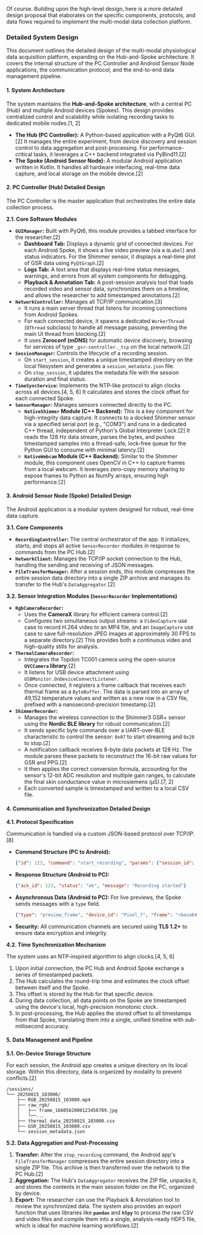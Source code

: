 Of course. Building upon the high-level design, here is a more detailed design proposal that elaborates on the specific components, protocols, and data flows required to implement the multi-modal data collection platform.

### Detailed System Design

This document outlines the detailed design of the multi-modal physiological data acquisition platform, expanding on the Hub-and-Spoke architecture. It covers the internal structure of the PC Controller and Android Sensor Node applications, the communication protocol, and the end-to-end data management pipeline.

#### 1\. System Architecture

The system maintains the **Hub-and-Spoke architecture**, with a central PC (Hub) and multiple Android devices (Spokes). This design provides centralized control and scalability while isolating recording tasks to dedicated mobile nodes.[1, 2]

  * **The Hub (PC Controller):** A Python-based application with a PyQt6 GUI.[2] It manages the entire experiment, from device discovery and session control to data aggregation and post-processing. For performance-critical tasks, it leverages a C++ backend integrated via PyBind11.[2]
  * **The Spoke (Android Sensor Node):** A modular Android application written in Kotlin. It handles all hardware interfacing, real-time data capture, and local storage on the mobile device.[2]

#### 2\. PC Controller (Hub) Detailed Design

The PC Controller is the master application that orchestrates the entire data collection process.

**2.1. Core Software Modules**

  * **`GUIManager`:** Built with PyQt6, this module provides a tabbed interface for the researcher.[2]
      * **Dashboard Tab:** Displays a dynamic grid of connected devices. For each Android Spoke, it shows a live video preview (via a `QLabel`) and status indicators. For the Shimmer sensor, it displays a real-time plot of GSR data using `PyQtGraph`.[2]
      * **Logs Tab:** A text area that displays real-time status messages, warnings, and errors from all system components for debugging.
      * **Playback & Annotation Tab:** A post-session analysis tool that loads recorded video and sensor data, synchronizes them on a timeline, and allows the researcher to add timestamped annotations.[2]
  * **`NetworkController`:** Manages all TCP/IP communication.[3]
      * It runs a main server thread that listens for incoming connections from Android Spokes.
      * For each connected device, it spawns a dedicated `WorkerThread` (`QThread` subclass) to handle all message passing, preventing the main UI thread from blocking.[2]
      * It uses **Zeroconf (mDNS)** for automatic device discovery, browsing for services of type `_gsr-controller._tcp` on the local network.[2]
  * **`SessionManager`:** Controls the lifecycle of a recording session.
      * On `start_session`, it creates a unique timestamped directory on the local filesystem and generates a `session_metadata.json` file.
      * On `stop_session`, it updates the metadata file with the session duration and final status.
  * **`TimeSyncService`:** Implements the NTP-like protocol to align clocks across all devices.[4, 5, 6] It calculates and stores the clock offset for each connected Spoke.
  * **`SensorManager`:** Manages sensors connected directly to the PC.
      * **`NativeShimmer` Module (C++ Backend):** This is a key component for high-integrity data capture. It connects to a docked Shimmer sensor via a specified serial port (e.g., "COM3") and runs in a dedicated C++ thread, independent of Python's Global Interpreter Lock.[2] It reads the 128 Hz data stream, parses the bytes, and pushes timestamped samples into a thread-safe, lock-free queue for the Python GUI to consume with minimal latency.[2]
      * **`NativeWebcam` Module (C++ Backend):** Similar to the Shimmer module, this component uses OpenCV in C++ to capture frames from a local webcam. It leverages zero-copy memory sharing to expose frames to Python as NumPy arrays, ensuring high performance.[2]

#### 3\. Android Sensor Node (Spoke) Detailed Design

The Android application is a modular system designed for robust, real-time data capture.

**3.1. Core Components**

  * **`RecordingController`:** The central orchestrator of the app. It initializes, starts, and stops all active `SensorRecorder` modules in response to commands from the PC Hub.[2]
  * **`NetworkClient`:** Manages the TCP/IP socket connection to the Hub, handling the sending and receiving of JSON messages.
  * **`FileTransferManager`:** After a session ends, this module compresses the entire session data directory into a single ZIP archive and manages its transfer to the Hub's `DataAggregator`.[2]

**3.2. Sensor Integration Modules (`SensorRecorder` Implementations)**

  * **`RgbCameraRecorder`:**
      * Uses the **CameraX** library for efficient camera control.[2]
      * Configures two simultaneous output streams: a `VideoCapture` use case to record H.264 video to an MP4 file, and an `ImageCapture` use case to save full-resolution JPEG images at approximately 30 FPS to a separate directory.[2] This provides both a continuous video and high-quality stills for analysis.
  * **`ThermalCameraRecorder`:**
      * Integrates the Topdon TC001 camera using the open-source **`UVCCamera` library**.[2]
      * It listens for USB device attachment using `USBMonitor.OnDeviceConnectListener`.
      * Once connected, it registers a frame callback that receives each thermal frame as a `ByteBuffer`. The data is parsed into an array of 49,152 temperature values and written as a new row in a CSV file, prefixed with a nanosecond-precision timestamp.[2]
  * **`ShimmerRecorder`:**
      * Manages the wireless connection to the Shimmer3 GSR+ sensor using the **Nordic BLE library** for robust communication.[2]
      * It sends specific byte commands over a UART-over-BLE characteristic to control the sensor: `0x07` to start streaming and `0x20` to stop.[2]
      * A notification callback receives 8-byte data packets at 128 Hz. The module parses these packets to reconstruct the 16-bit raw values for GSR and PPG.[2]
      * It then applies the correct conversion formula, accounting for the sensor's 12-bit ADC resolution and multiple gain ranges, to calculate the final skin conductance value in microsiemens (μS).[7, 2]
      * Each converted sample is timestamped and written to a local CSV file.

#### 4\. Communication and Synchronization Detailed Design

**4.1. Protocol Specification**

Communication is handled via a custom JSON-based protocol over TCP/IP.[8]

  * **Command Structure (PC to Android):**
    ```json
    {"id": 123, "command": "start_recording", "params": {"session_id": "20250815_103000"}}
    ```
  * **Response Structure (Android to PC):**
    ```json
    {"ack_id": 123, "status": "ok", "message": "Recording started"}
    ```
  * **Asynchronous Data (Android to PC):** For live previews, the Spoke sends messages with a `type` field.
    ```json
    {"type": "preview_frame", "device_id": "Pixel_7", "frame": "<base64_jpeg_string>"}
    ```
  * **Security:** All communication channels are secured using **TLS 1.2+** to ensure data encryption and integrity.

**4.2. Time Synchronization Mechanism**

The system uses an NTP-inspired algorithm to align clocks.[4, 5, 6]

1.  Upon initial connection, the PC Hub and Android Spoke exchange a series of timestamped packets.
2.  The Hub calculates the round-trip time and estimates the clock offset between itself and the Spoke.
3.  This offset is stored by the Hub for that specific device.
4.  During data collection, all data points on the Spoke are timestamped using the device's local, high-precision monotonic clock.
5.  In post-processing, the Hub applies the stored offset to all timestamps from that Spoke, translating them into a single, unified timeline with sub-millisecond accuracy.

#### 5\. Data Management and Pipeline

**5.1. On-Device Storage Structure**

For each session, the Android app creates a unique directory on its local storage. Within this directory, data is organized by modality to prevent conflicts.[2]

```
/sessions/
└── 20250815_103000/
    ├── RGB_20250815_103000.mp4
    ├── raw_rgb/
    │   ├── frame_1660562000123456789.jpg
    │   └──...
    ├── thermal_data_20250815_103000.csv
    ├── GSR_20250815_103000.csv
    └── session_metadata.json
```

**5.2. Data Aggregation and Post-Processing**

1.  **Transfer:** After the `stop_recording` command, the Android app's `FileTransferManager` compresses the entire session directory into a single ZIP file. This archive is then transferred over the network to the PC Hub.[2]
2.  **Aggregation:** The Hub's `DataAggregator` receives the ZIP file, unpacks it, and stores the contents in the main session folder on the PC, organized by device.
3.  **Export:** The researcher can use the Playback & Annotation tool to review the synchronized data. The system also provides an export function that uses libraries like **`pandas`** and **`h5py`** to process the raw CSV and video files and compile them into a single, analysis-ready HDF5 file, which is ideal for machine learning workflows.[2]